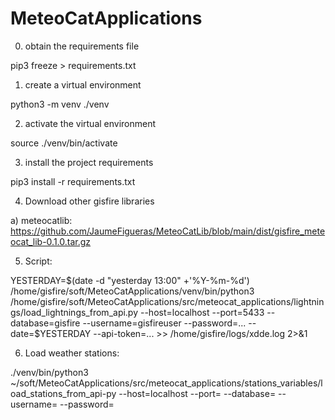 # MeteoCatApplications

0. obtain the requirements file

pip3 freeze > requirements.txt

1. create a virtual environment

python3 -m venv ./venv

2. activate the virtual environment

source ./venv/bin/activate

3. install the project requirements

pip3 install -r requirements.txt

4. Download other gisfire libraries

a) meteocatlib: https://github.com/JaumeFigueras/MeteoCatLib/blob/main/dist/gisfire_meteocat_lib-0.1.0.tar.gz

5. Script:

YESTERDAY=$(date -d "yesterday 13:00" +'%Y-%m-%d')
/home/gisfire/soft/MeteoCatApplications/venv/bin/python3 /home/gisfire/soft/MeteoCatApplications/src/meteocat_applications/lightnings/load_lightnings_from_api.py --host=localhost --port=5433 --database=gisfire --username=gisfireuser --password=... --date=$YESTERDAY --api-token=... >> /home/gisfire/logs/xdde.log 2>&1

6. Load weather stations:

./venv/bin/python3 ~/soft/MeteoCatApplications/src/meteocat_applications/stations_variables/load_stations_from_api-py --host=localhost --port=<port> --database=<database> --username=<user> --password=<password> 